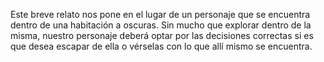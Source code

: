 Este breve relato nos pone en el lugar de un personaje que se encuentra dentro de una habitación a oscuras.
Sin mucho que explorar dentro de la misma, nuestro personaje deberá optar por las decisiones correctas si es que desea 
escapar de ella o vérselas con lo que allí mismo se encuentra.